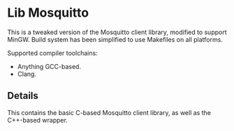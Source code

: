 # Lib Mosquitto #

This is a tweaked version of the Mosquitto client library, modified to support MinGW. Build system has been simplified to use Makefiles on all platforms.

Supported compiler toolchains:

* Anything GCC-based.
* Clang.

## Details ##

This contains the basic C-based Mosquitto client library, as well as the C++-based wrapper.
 
